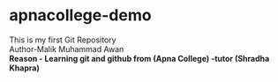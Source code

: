 # apnacollege-demo
This is my first Git Repository
<br>
Author-Malik Muhammad Awan
<br> 
<b>Reason - Learning git and github from (Apna College) -tutor (Shradha Khapra)</b>
